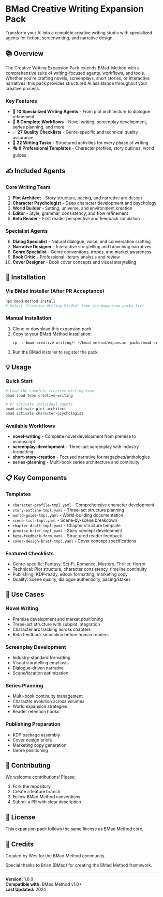# BMad Creative Writing Expansion Pack

Transform your AI into a complete creative writing studio with specialized agents for fiction, screenwriting, and narrative design.

## 📚 Overview

The Creative Writing Expansion Pack extends BMad-Method with a comprehensive suite of writing-focused agents, workflows, and tools. Whether you're crafting novels, screenplays, short stories, or interactive narratives, this pack provides structured AI assistance throughout your creative process.

### Key Features
- 🤖 **10 Specialized Writing Agents** - From plot architecture to dialogue refinement
- 📖 **8 Complete Workflows** - Novel writing, screenplay development, series planning, and more
- ✅ **27 Quality Checklists** - Genre-specific and technical quality assurance
- 📝 **22 Writing Tasks** - Structured activities for every phase of writing
- 🎭 **8 Professional Templates** - Character profiles, story outlines, world guides

## ✍️ Included Agents

### Core Writing Team
1. **Plot Architect** - Story structure, pacing, and narrative arc design
2. **Character Psychologist** - Deep character development and psychology
3. **World Builder** - Setting, universe, and environment creation
4. **Editor** - Style, grammar, consistency, and flow refinement
5. **Beta Reader** - First reader perspective and feedback simulation

### Specialist Agents
6. **Dialog Specialist** - Natural dialogue, voice, and conversation crafting
7. **Narrative Designer** - Interactive storytelling and branching narratives
8. **Genre Specialist** - Genre conventions, tropes, and market awareness
9. **Book Critic** - Professional literary analysis and review
10. **Cover Designer** - Book cover concepts and visual storytelling

## 🚀 Installation

### Via BMad Installer (After PR Acceptance)
```bash
npx bmad-method install
# Select "Creative Writing Studio" from the expansion packs list
```

### Manual Installation
1. Clone or download this expansion pack
2. Copy to your BMad Method installation:
   ```bash
   cp -r bmad-creative-writing/* ~/bmad-method/expansion-packs/bmad-creative-writing/
   ```
3. Run the BMad installer to register the pack

## 💡 Usage

### Quick Start
```bash
# Load the complete creative writing team
bmad load team creative-writing

# Or activate individual agents
bmad activate plot-architect
bmad activate character-psychologist
```

### Available Workflows
- **novel-writing** - Complete novel development from premise to manuscript
- **screenplay-development** - Three-act screenplay with industry formatting
- **short-story-creation** - Focused narrative for magazines/anthologies
- **series-planning** - Multi-book series architecture and continuity

## 📋 Key Components

### Templates
- `character-profile-tmpl.yaml` - Comprehensive character development
- `story-outline-tmpl.yaml` - Three-act structure planning
- `world-guide-tmpl.yaml` - World-building documentation
- `scene-list-tmpl.yaml` - Scene-by-scene breakdown
- `chapter-draft-tmpl.yaml` - Chapter structure template
- `premise-brief-tmpl.yaml` - Story concept development
- `beta-feedback-form.yaml` - Structured reader feedback
- `cover-design-brief-tmpl.yaml` - Cover concept specifications

### Featured Checklists
- Genre-specific: Fantasy, Sci-Fi, Romance, Mystery, Thriller, Horror
- Technical: Plot structure, character consistency, timeline continuity
- Publishing: KDP-ready, eBook formatting, marketing copy
- Quality: Scene quality, dialogue authenticity, pacing/stakes

## 🎯 Use Cases

### Novel Writing
- Premise development and market positioning
- Three-act structure with subplot integration
- Character arc tracking across chapters
- Beta feedback simulation before human readers

### Screenplay Development
- Industry-standard formatting
- Visual storytelling emphasis
- Dialogue-driven narrative
- Scene/location optimization

### Series Planning
- Multi-book continuity management
- Character evolution across volumes
- World expansion strategies
- Reader retention hooks

### Publishing Preparation
- KDP package assembly
- Cover design briefs
- Marketing copy generation
- Genre positioning

## 🤝 Contributing

We welcome contributions! Please:
1. Fork the repository
2. Create a feature branch
3. Follow BMad Method conventions
4. Submit a PR with clear description

## 📄 License

This expansion pack follows the same license as BMad Method core.

## 🙏 Credits

Created by Wes for the BMad Method community.

Special thanks to Brian (BMad) for creating the BMad Method framework.

---

**Version:** 1.0.0  
**Compatible with:** BMad Method v1.0+  
**Last Updated:** 2024